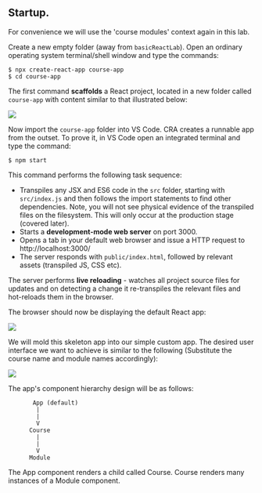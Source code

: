 ## Startup.

For convenience we will use the 'course modules' context again in this lab. 

Create a new empty folder (away from `basicReactLab`). Open an ordinary operating system terminal/shell window and type the commands:
~~~
$ npx create-react-app course-app
$ cd course-app
~~~
The first command **scaffolds** a React project, located in a new folder called `course-app` with content similar to that illustrated below:

![][scaffold]

Now import the `course-app` folder into VS Code. CRA creates a runnable app from the outset. To prove it, in VS Code open an integrated terminal and type the command:
~~~
$ npm start
~~~
This command performs the following task sequence:

- Transpiles any JSX and ES6 code in the `src` folder, starting with `src/index.js` and then follows the import statements to find other dependencies. Note, you will not see physical evidence of the transpiled files on the filesystem. This will only occur at the production stage (covered later).
- Starts a **development-mode web server** on port 3000.
- Opens a tab in your default web browser and issue a HTTP request to http://localhost:3000/
- The server responds with `public/index.html`, followed by relevant assets (transpiled JS, CSS etc).

The server performs **live reloading** - watches all project source files for updates and on detecting a change it re-transpiles the relevant files and hot-reloads them in the browser.

The browser should now be displaying the default React app:

![][default]

We will mold this skeleton app into our simple custom app. The desired user interface we want to achieve is similar to the following (Substitute the course name and module names accordingly):

![][obj]

The app's component hierarchy design will be as follows:
~~~
       App (default)
        |
        |
        V
      Course
        |
        |  
        V
      Module
~~~
The App component renders a child called Course. Course renders many instances of a Module component. 


[scaffold]: ./img/scaffold.png
[obj]: ./img/obj.png
[default]: ./img/default.png
